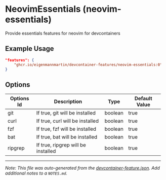 
# NeovimEssentials (neovim-essentials)

Provide essentials features for neovim for devcontainers

## Example Usage

```json
"features": {
    "ghcr.io/eigenmannmartin/devcontainer-features/neovim-essentials:0": {}
}
```

## Options

| Options Id | Description | Type | Default Value |
|-----|-----|-----|-----|
| git | If true, git will be installed | boolean | true |
| curl | If true, curl will be installed | boolean | true |
| fzf | If true, fzf will be installed | boolean | true |
| bat | If true, bat will be installed | boolean | true |
| ripgrep | If true, ripgrep will be installed | boolean | true |



---

_Note: This file was auto-generated from the [devcontainer-feature.json](https://github.com/eigenmannmartin/devcontainer-features/blob/main/src/neovim-essentials/devcontainer-feature.json).  Add additional notes to a `NOTES.md`._
